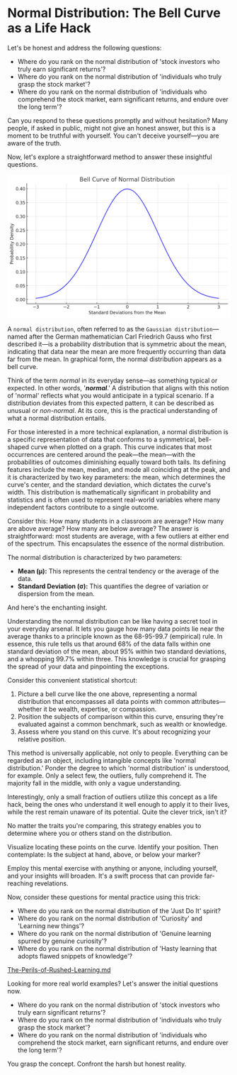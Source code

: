 # Normal Distribution: The Bell Curve as a Life Hack

Let's be honest and address the following questions:

- Where do you rank on the normal distribution of 'stock investors who truly earn significant returns'?
- Where do you rank on the normal distribution of 'individuals who truly grasp the stock market'?
- Where do you rank on the normal distribution of 'individuals who comprehend the stock market, earn significant returns, and endure over the long term'?

Can you respond to these questions promptly and without hesitation? Many people, if asked in public, might not give an honest answer, but this is a moment to be truthful with yourself. You can't deceive yourself—you are aware of the truth.

Now, let's explore a straightforward method to answer these insightful questions.

![bell_curve.png](images%2Fbell_curve.png)

A `normal distribution`, often referred to as the `Gaussian distribution`—named after the German mathematician Carl Friedrich Gauss who first described it—is a probability distribution that is symmetric about the mean, indicating that data near the mean are more frequently occurring than data far from the mean. In graphical form, the normal distribution appears as a bell curve.

Think of the term _normal_ in its everyday sense—as something typical or expected. In other words, '_**normal**_.' A distribution that aligns with this notion of 'normal' reflects what you would anticipate in a typical scenario. If a distribution deviates from this expected pattern, it can be described as unusual or _non-normal_. At its core, this is the practical understanding of what a normal distribution entails.

For those interested in a more technical explanation, a normal distribution is a specific representation of data that conforms to a symmetrical, bell-shaped curve when plotted on a graph. This curve indicates that most occurrences are centered around the peak—the mean—with the probabilities of outcomes diminishing equally toward both tails. Its defining features include the mean, median, and mode all coinciding at the peak, and it is characterized by two key parameters: the mean, which determines the curve's center, and the standard deviation, which dictates the curve's width. This distribution is mathematically significant in probability and statistics and is often used to represent real-world variables where many independent factors contribute to a single outcome.

Consider this: How many students in a classroom are average? How many are above average? How many are below average? The answer is straightforward: most students are average, with a few outliers at either end of the spectrum. This encapsulates the essence of the normal distribution. 

The normal distribution is characterized by two parameters:
- **Mean (μ):** This represents the central tendency or the average of the data.
- **Standard Deviation (σ):** This quantifies the degree of variation or dispersion from the mean.

And here's the enchanting insight.

Understanding the normal distribution can be like having a secret tool in your everyday arsenal. It lets you gauge how many data points lie near the average thanks to a principle known as the 68-95-99.7 (empirical) rule. In essence, this rule tells us that around 68% of the data falls within one standard deviation of the mean, about 95% within two standard deviations, and a whopping 99.7% within three. This knowledge is crucial for grasping the spread of your data and pinpointing the exceptions.

Consider this convenient statistical shortcut:

1. Picture a bell curve like the one above, representing a normal distribution that encompasses all data points with common attributes—whether it be wealth, expertise, or compassion.
2. Position the subjects of comparison within this curve, ensuring they're evaluated against a common benchmark, such as wealth or knowledge.
3. Assess where you stand on this curve. It's about recognizing your relative position.

This method is universally applicable, not only to people. Everything can be regarded as an object, including intangible concepts like 'normal distribution.' Ponder the degree to which 'normal distribution' is understood, for example. Only a select few, the outliers, fully comprehend it. The majority fall in the middle, with only a vague understanding.

Interestingly, only a small fraction of outliers utilize this concept as a life hack, being the ones who understand it well enough to apply it to their lives, while the rest remain unaware of its potential. Quite the clever trick, isn't it?

No matter the traits you're comparing, this strategy enables you to determine where you or others stand on the distribution.

Visualize locating these points on the curve. Identify your position. Then contemplate: Is the subject at hand, above, or below your marker?

Employ this mental exercise with anything or anyone, including yourself, and your insights will broaden. It's a swift process that can provide far-reaching revelations.

Now, consider these questions for mental practice using this trick:

- Where do you rank on the normal distribution of the 'Just Do It' spirit?
- Where do you rank on the normal distribution of 'Curiosity' and 'Learning new things'?
- Where do you rank on the normal distribution of 'Genuine learning spurred by genuine curiosity'?
- Where do you rank on the normal distribution of 'Hasty learning that adopts flawed snippets of knowledge'?

[The-Perils-of-Rushed-Learning.md](The-Perils-of-Rushed-Learning.md)

Looking for more real world examples? Let's answer the initial questions now.

- Where do you rank on the normal distribution of 'stock investors who truly earn significant returns'?
- Where do you rank on the normal distribution of 'individuals who truly grasp the stock market'?
- Where do you rank on the normal distribution of 'individuals who comprehend the stock market, earn significant returns, and endure over the long term'?

You grasp the concept. Confront the harsh but honest reality.